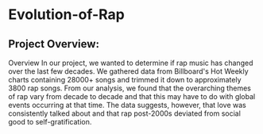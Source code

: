 # Evolution-of-Rap
## Project Overview:

Overview
In our project, we wanted to determine if rap music has changed over the last few decades. We gathered data from Billboard's Hot Weekly charts containing 28000+ songs and trimmed it down to approximately 3800 rap songs. From our analysis, we found that the overarching themes of rap vary from decade to decade and that this may have to do with global events occurring at that time. The data suggests, however, that love was consistently talked about and that rap post-2000s deviated from social good to self-gratification.

